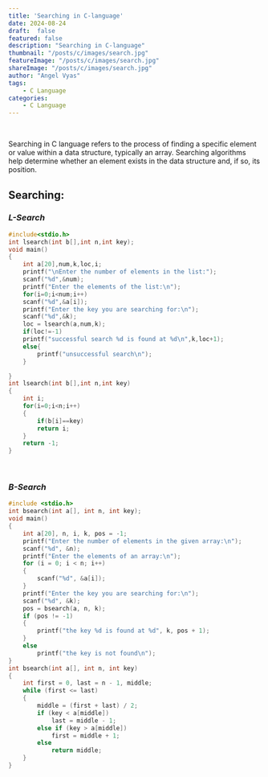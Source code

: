```yaml
---
title: 'Searching in C-language'
date: 2024-08-24
draft:  false
featured: false  
description: "Searching in C-language"
thumbnail: "/posts/c/images/search.jpg"
featureImage: "/posts/c/images/search.jpg" 
shareImage: "/posts/c/images/search.jpg"
author: "Angel Vyas"
tags:
    - C Language
categories:     
    - C Language
---
```

</br>

Searching in C language refers to the process of finding a specific element or value within a data structure, typically an array. Searching algorithms help determine whether an element exists in the data structure and, if so, its position. 
## Searching:
### *L-Search*
```c
#include<stdio.h>
int lsearch(int b[],int n,int key);
void main()
{
    int a[20],num,k,loc,i;
    printf("\nEnter the number of elements in the list:");
    scanf("%d",&num);
    printf("Enter the elements of the list:\n");
    for(i=0;i<num;i++)
    scanf("%d",&a[i]);
    printf("Enter the key you are searching for:\n");
    scanf("%d",&k);
    loc = lsearch(a,num,k);
    if(loc!=-1)
    printf("successful search %d is found at %d\n",k,loc+1);
    else{
        printf("unsuccessful search\n");
    }

}
int lsearch(int b[],int n,int key)
{
    int i;
    for(i=0;i<n;i++)
    {
        if(b[i]==key)
        return i;
    }
    return -1;
}

```
</br>

### *B-Search*
```c
#include <stdio.h>
int bsearch(int a[], int n, int key);
void main()
{
    int a[20], n, i, k, pos = -1;
    printf("Enter the number of elements in the given array:\n");
    scanf("%d", &n);
    printf("Enter the elements of an array:\n");
    for (i = 0; i < n; i++)
    {
        scanf("%d", &a[i]);
    }
    printf("Enter the key you are searching for:\n");
    scanf("%d", &k);
    pos = bsearch(a, n, k);
    if (pos != -1)
    {
        printf("the key %d is found at %d", k, pos + 1);
    }
    else
        printf("the key is not found\n");
}
int bsearch(int a[], int n, int key)
{
    int first = 0, last = n - 1, middle;
    while (first <= last)
    {
        middle = (first + last) / 2;
        if (key < a[middle])
            last = middle - 1;
        else if (key > a[middle])
            first = middle + 1;
        else
            return middle;
    }
}
```
</br>


